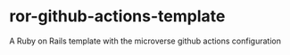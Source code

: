 # ror-github-actions-template
A Ruby on Rails template with the microverse github actions configuration
